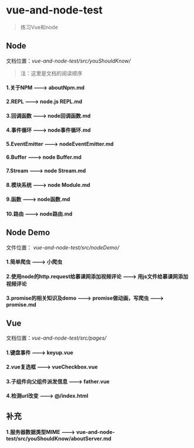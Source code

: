 # vue-and-node-test

> 练习Vue和node 

## Node
文档位置：*vue-and-node-test/src/youShouldKnow/*

> 注：这里是文档的阅读顺序

#### 1.关于NPM ---> aboutNpm.md
#### 2.REPL ---> node.js REPL.md
#### 3.回调函数 ---> node回调函数.md
#### 4.事件循环 ---> node事件循环.md
#### 5.EventEmitter ---> nodeEventEmitter.md
#### 6.Buffer ---> node Buffer.md
#### 7.Stream ---> node Stream.md
#### 8.模块系统 ---> node Module.md
#### 9.函数 ---> node函数.md
#### 10.路由 ---> node路由.md



## Node Demo
文件位置： *vue-and-node-test/src/nodeDemo/*
#### 1.简单爬虫 ---> 小爬虫
#### 2.使用node的http.request给慕课网添加视频评论 ---> 用js文件给慕课网添加视频评论
#### 3.promise的相关知识及demo ---> promise做动画，写爬虫 ---> promise.md


## Vue
文档位置：*vue-and-node-test/src/pages/*

#### 1.键盘事件 ---> keyup.vue
#### 2.vue复选框 ---> vueCheckbox.vue
#### 3.子组件向父组件派发信息 ---> father.vue
#### 4.检测url改变 ---> @/index.html




## 补充
#### 1.服务器数据类型MIME ---> vue-and-node-test/src/youShouldKnow/aboutServer.md
